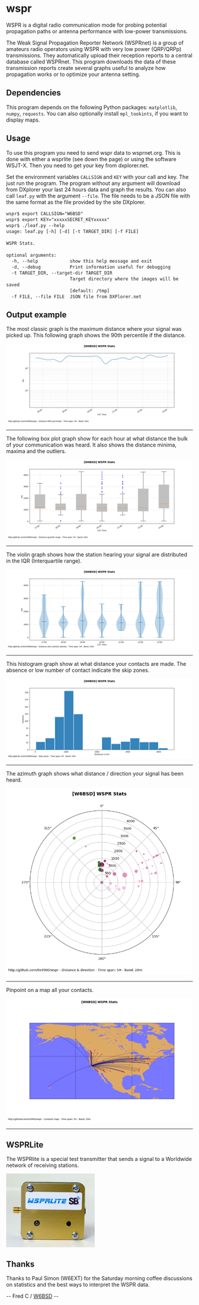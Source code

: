 # wspr

WSPR is a digital radio communication mode for probing potential
propagation paths or antenna performance with low-power transmissions.

The Weak Signal Propagation Reporter Network (WSPRnet) is a group of
amateurs radio operators using WSPR with very low power (QRP/QRPp)
transmissions.  They automatically upload their reception reports to a
central database called WSPRnet. This program downloads the data of
these transmission reports create several graphs useful to analyze how
propagation works or to optimize your antenna setting.

## Dependencies

This program depends on the following Python packages: `matplotlib`, `numpy`,
 `requests`. You can also optionally install `mpl_tookints`, if you want to
 display maps.

## Usage

To use this program you need to send wspr data to wsprnet.org. This is
done with either a wsprlite (see down the page) or using the software
WSJT-X. Then you need to get your key from dxplorer.net.

Set the environment variables `CALLSIGN` and `KEY` with your call and
key. The just run the program. The program without any argument will
download from DXplorer your last 24 hours data and graph the
results. You can also call `leaf.py` with the argument `--file`. The
file needs to be a JSON file with the same format as the file provided
by the site DXplorer.

    wspr$ export CALLSIGN="W6BSD"
  	wspr$ export KEY="xxxxxSECRET_KEYxxxxx"
  	wspr$ ./leaf.py --help
    usage: leaf.py [-h] [-d] [-t TARGET_DIR] [-f FILE]

    WSPR Stats.

    optional arguments:
      -h, --help            show this help message and exit
      -d, --debug           Print information useful for debugging
      -t TARGET_DIR, --target-dir TARGET_DIR
                            Target directory where the images will be saved
                            [default: /tmp]
      -f FILE, --file FILE  JSON file from DXPlorer.net

## Output example

The most classic graph is the maximum distance where your signal was picked up.
This following graph shows the 90th percentile if the distance.

![Distances](graphs/distplot.png)

-----

The following box plot graph show for each hour at what distance the
bulk of your communication was heard. It also shows the distance
minima, maxima and the outliers.

![Distances Boxplot](graphs/boxplot.png)

-----

The violin graph shows how the station hearing your signal are
distributed in the IQR (Interquartile range).

![Distribution](graphs/violin.png)

-----

This histogram graph show at what distance your contacts are made. The
absence or low number of contact indicate the skip zones.

![Skip Zones](graphs/skipplot.png)

-----

The azimuth graph shows what distance / direction your signal has been
heard.

![Azimuth](graphs/azimuth.png)

-----

Pinpoint on a map all your contacts.

![ContactMap](graphs/contactmap.png)

-----

## WSPRLite

The WSPRlite is a special test transmitter that sends a signal to a
Worldwide network of receiving stations.

![WSPR Picture](misc/wspr.jpg)

## Thanks

Thanks to Paul Simon (W6EXT) for the Saturday morning coffee discussions on statistics and the best ways to interpret the WSPR data.


-- Fred C / [W6BSD](http://www.qrz.com/db/W6BSD) --
